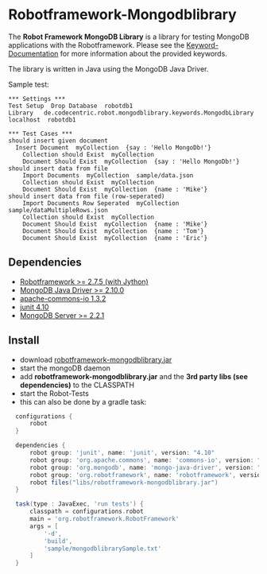 Robotframework-Mongodblibrary
=============================

The **Robot Framework MongoDB Library** is a library for testing MongoDB applications with the Robotframework. 
Please see the [Keyword-Documentation](http://mahartma.github.com/robotframework-mongodblibrary/de.codecentric.robot.mongodblibrary.keywords.MongodbLibrary.html) for more information about the provided keywords.

The library is written in Java using the MongoDB Java Driver.

Sample test:

```
*** Settings ***
Test Setup  Drop Database  robotdb1
Library   de.codecentric.robot.mongodblibrary.keywords.MongodbLibrary  localhost  robotdb1

*** Test Cases ***
should insert given document
  Insert Document  myCollection  {say : 'Hello MongoDb!'}
	Collection should Exist  myCollection
	Document Should Exist  myCollection  {say : 'Hello MongoDb!'}
should insert data from file
	Import Documents  myCollection  sample/data.json
	Collection should Exist  myCollection
	Document Should Exist  myCollection  {name : 'Mike'}
should insert data from file (row-seperated)
	Import Documents Row Seperated  myCollection  sample/dataMultipleRows.json
	Collection should Exist  myCollection
	Document Should Exist  myCollection  {name : 'Mike'}
	Document Should Exist  myCollection  {name : 'Tom'}
	Document Should Exist  myCollection  {name : 'Eric'}
```

Dependencies
------------
- [Robotframework >= 2.7.5 (with Jython)](http://code.google.com/p/robotframework/downloads/list)
- [MongoDB Java Driver >= 2.10.0](http://central.maven.org/maven2/org/mongodb/mongo-java-driver)
- [apache-commons-io 1.3.2](http://search.maven.org/remotecontent?filepath=org/apache/commons/commons-io/1.3.2/commons-io-1.3.2.jar)
- [junit 4.10](http://search.maven.org/remotecontent?filepath=junit/junit/4.10/junit-4.10.jar)
- [MongoDB Server >= 2.2.1](http://www.mongodb.org/downloads)

Install
-------
- download [robotframework-mongodblibrary.jar](http://mahartma.github.com/robotframework-mongodblibrary/robotframework-mongodblibrary-0.1.jar)
- start the mongoDB daemon
- add **robotframework-mongodblibrary.jar** and the **3rd party libs (see dependencies)** to the CLASSPATH
- start the Robot-Tests
- this can also be done by a gradle task:
```groovy
  configurations { 
      robot
  }

  dependencies {
      robot group: 'junit', name: 'junit', version: "4.10"
      robot group: 'org.apache.commons', name: 'commons-io', version: "1.3.2"
      robot group: 'org.mongodb', name: 'mongo-java-driver', version: "2.10.0"
      robot group: 'org.robotframework', name: 'robotframework', version: "2.7.5"
      robot files("libs/robotframework-mongodblibrary.jar")
  }

  task(type : JavaExec, 'run tests') {
      classpath = configurations.robot
      main = 'org.robotframework.RobotFramework'
      args = [
          '-d',
          'build',
          'sample/mongodblibrarySample.txt'
      ]
  }
```
